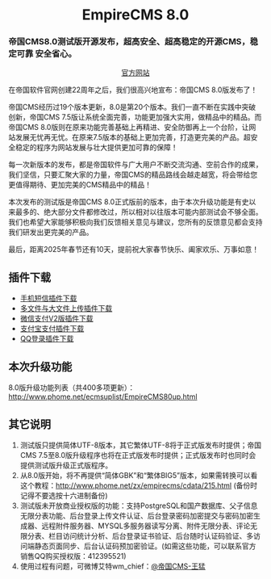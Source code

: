 <h1 align="center">EmpireCMS 8.0</h1>

<h3>帝国CMS8.0测试版开源发布，超高安全、超高稳定的开源CMS，稳定可靠 安全省心。</h3>
<p align="center"><a href="http://www.phome.net/zx/pnews/767.html" target="_blank">官方网站</a></p>
<p>在帝国软件官网创建22周年之后，我们很高兴地宣布：帝国CMS 8.0版发布了！</p>
<p>帝国CMS经历过19个版本更新，8.0是第20个版本。我们一直不断在实践中突破创新，帝国CMS 7.5版让系统全面完善，功能更加强大实用，做精品中的精品。而帝国CMS 8.0版则在原来功能完善基础上再精进、安全防御再上一个台阶，让网站发展无忧再无忧。在原来7.5版本的基础上更加完善，打造更完美的产品。超安全稳定的程序为网站发展与壮大提供更加可靠的保障！</p>
<p>每一次新版本的发布，都是帝国软件与广大用户不断交流沟通、空前合作的成果，我们坚信，只要汇聚大家的力量，帝国CMS的精品路线会越走越宽，将会带给您更值得期待、更加完美的CMS精品中的精品！</p>
<p>本次发布的测试版是帝国CMS 8.0正式版前的版本，由于本次升级功能是有史以来最多的、绝大部分文件都修改过，所以相对以往版本可能内部测试会不够全面。我们也希望大家能够积极向我们反馈相关意见与建议，您所有的反馈意见都会支持我们研发出更完美的产品。</p>
<p>最后，距离2025年春节还有10天，提前祝大家春节快乐、阖家欢乐、万事如意！</p>
<h2>插件下载</h2>
<ul>
  <li><a href="http://www.phome.net/downcenter/empirecms/ecms80/beta/tool/ecms_esms.zip">手机短信插件下载</a></li>
  <li><a href="http://www.phome.net/downcenter/empirecms/ecms80/beta/tool/ecms_tranmorefile.zip">多文件与大文件上传插件下载</a></li>
  <li><a href="http://www.phome.net/downcenter/empirecms/ecms80/beta/tool/ecms_payapi_wxv2.zip">微信支付V2版插件下载</a></li>
  <li><a href="http://www.phome.net/downcenter/empirecms/ecms80/beta/tool/ecms_payapi_zfb.zip">支付宝支付插件下载</a></li>
  <li><a href="http://www.phome.net/downcenter/empirecms/ecms80/beta/tool/ecms_memberconnect_qq.zip">QQ登录插件下载</a></li>
</ul>
<h2>本次升级功能</h2>
<p>8.0版升级功能列表（共400多项更新）：<a href="http://www.phome.net/ecmsuplist/EmpireCMS80up.html">http://www.phome.net/ecmsuplist/EmpireCMS80up.html</a></p>
<h2>其它说明</h2>
<ol>
  <li>测试版只提供简体UTF-8版本，其它繁体UTF-8将于正式版发布时提供；帝国CMS 7.5至8.0版升级程序也将在正式版发布时提供；正式版发布时也同时会提供测试版升级正式版程序。</li>
  <li>从8.0版开始，将不再提供“简体GBK”和“繁体BIG5”版本，如果需转换可以看这个教程：<a href="http://www.phome.net/zx/empirecms/cdata/215.html">http://www.phome.net/zx/empirecms/cdata/215.html</a> (备份时记得不要选按十六进制备份)</li>
  <li>测试版未开放商业授权版的功能：支持PostgreSQL和国产数据库、父子信息无限分表功能、后台登录上传文件认证、后台登录密码加密提交与密码加密生成器、远程附件服务器、MYSQL多服务器读写分离、附件无限分表、评论无限分表、栏目访问统计分析、后台登录证书验证、后台随时认证码验证、多访问端静态页面同步、后台认证码预加密验证。(如需这些功能，可以联系官方销售QQ购买授权版：412395521)</li>
  <li>使用过程有问题，可微博艾特wm_chief：<a href="https://weibo.com/u/1732788707">@帝国CMS-王猛</a></li>
</ol>
